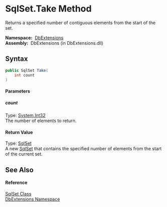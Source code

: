 SqlSet.Take Method
==================
Returns a specified number of contiguous elements from the start of the set.

  **Namespace:**  [DbExtensions][1]  
  **Assembly:**  DbExtensions (in DbExtensions.dll)

Syntax
------

```csharp
public SqlSet Take(
	int count
)
```

#### Parameters

##### *count*
Type: [System.Int32][2]  
The number of elements to return.

#### Return Value
Type: [SqlSet][3]  
A new [SqlSet][3] that contains the specified number of elements from the start of the current set.

See Also
--------

#### Reference
[SqlSet Class][3]  
[DbExtensions Namespace][1]  

[1]: ../README.md
[2]: http://msdn.microsoft.com/en-us/library/td2s409d
[3]: README.md